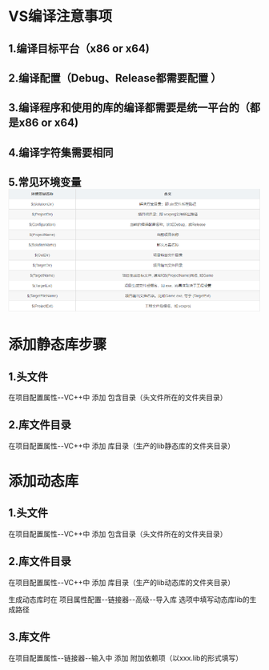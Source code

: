 # VS编译注意事项

## 1.编译目标平台（x86 or x64)

## 2.编译配置（Debug、Release都需要配置 ）

## 3.编译程序和使用的库的编译都需要是统一平台的（都是x86 or x64)

## 4.编译字符集需要相同

## 5.常见环境变量![VSEnvVars](.\image\VSEnvVars.png)



# 添加静态库步骤

## 1.头文件

在项目配置属性--VC++中 添加 包含目录（头文件所在的文件夹目录）

## 2.库文件目录

在项目配置属性--VC++中 添加 库目录（生产的lib静态库的文件夹目录）



# 添加动态库

## 1.头文件

在项目配置属性--VC++中 添加 包含目录（头文件所在的文件夹目录）

## 2.库文件目录

在项目配置属性--VC++中 添加 库目录（生产的lib动态库的文件夹目录）

生成动态库时在 项目属性配置--链接器--高级--导入库 选项中填写动态库lib的生成路径

## 3.库文件

在项目配置属性--链接器--输入中 添加 附加依赖项（以xxx.lib的形式填写）

